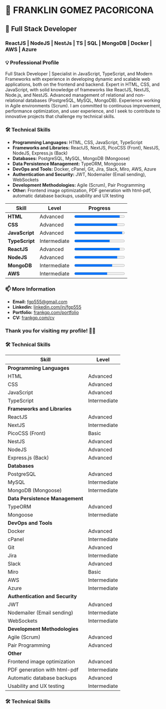 # 👋 FRANKLIN GOMEZ PACORICONA

## 🚀 Full Stack Developer

### ReactJS | NodeJS | NestJs | TS | SQL | MongoDB | Docker | AWS | Azure

### 💡 Professional Profile

Full Stack Developer | Specialist in JavaScript, TypeScript, and Modern Frameworks with experience in developing dynamic and scalable web applications, both on the frontend and backend. Expert in HTML, CSS, and JavaScript, with solid knowledge of frameworks like ReactJS, NextJS, Node.js, and NestJS. Advanced management of relational and non-relational databases (PostgreSQL, MySQL, MongoDB). Experience working in Agile environments (Scrum). I am committed to continuous improvement, performance optimization, and user experience, and I seek to contribute to innovative projects that challenge my technical skills.

### 🛠️ Technical Skills

- **Programming Languages:** HTML, CSS, JavaScript, TypeScript
- **Frameworks and Libraries:** ReactJS, NextJS, PicoCSS (Front), NestJS, NodeJS, Express.js (Back)
- **Databases:** PostgreSQL, MySQL, MongoDB (Mongoose)
- **Data Persistence Management:** TypeORM, Mongoose
- **DevOps and Tools:** Docker, cPanel, Git, Jira, Slack, Miro, AWS, Azure
- **Authentication and Security:** JWT, Nodemailer (Email sending), WebSockets
- **Development Methodologies:** Agile (Scrum), Pair Programming
- **Other:** Frontend image optimization, PDF generation with html-pdf, automatic database backups, usability and UX testing

| Skill          | Level        | Progress                                        |
| -------------- | ------------ | ----------------------------------------------- |
| **HTML**       | Advanced     | <progress value="90" max="100"> 90% </progress> |
| **CSS**        | Advanced     | <progress value="85" max="100"> 85% </progress> |
| **JavaScript** | Advanced     | <progress value="95" max="100"> 95% </progress> |
| **TypeScript** | Intermediate | <progress value="70" max="100"> 70% </progress> |
| **ReactJS**    | Advanced     | <progress value="90" max="100"> 90% </progress> |
| **NodeJS**     | Advanced     | <progress value="85" max="100"> 85% </progress> |
| **MongoDB**    | Intermediate | <progress value="75" max="100"> 75% </progress> |
| **AWS**        | Intermediate | <progress value="65" max="100"> 65% </progress> |

### 📫 More Information

- **Email:** [fgp555@gmail.com](mailto:fgp555@gmail)
- **Linkedin:** [linkedin.com/in/fgp555](https://www.linkedin.com/in/fgp555/)
- **Portfolio:** [frankgp.com/portfolio](https://frankgp.com/portfolio/)
- **CV:** [frankgp.com/cv](https://frankgp.com/cv/)

### Thank you for visiting my profile! 🚀✨

### 🛠️ Technical Skills

| Skill                           | Level        |
| ------------------------------- | ------------ |
| **Programming Languages**       |              |
| HTML                            | Advanced     |
| CSS                             | Advanced     |
| JavaScript                      | Advanced     |
| TypeScript                      | Intermediate |
| **Frameworks and Libraries**    |              |
| ReactJS                         | Advanced     |
| NextJS                          | Intermediate |
| PicoCSS (Front)                 | Basic        |
| NestJS                          | Advanced     |
| NodeJS                          | Advanced     |
| Express.js (Back)               | Advanced     |
| **Databases**                   |              |
| PostgreSQL                      | Advanced     |
| MySQL                           | Intermediate |
| MongoDB (Mongoose)              | Intermediate |
| **Data Persistence Management** |              |
| TypeORM                         | Advanced     |
| Mongoose                        | Intermediate |
| **DevOps and Tools**            |              |
| Docker                          | Advanced     |
| cPanel                          | Intermediate |
| Git                             | Advanced     |
| Jira                            | Intermediate |
| Slack                           | Advanced     |
| Miro                            | Basic        |
| AWS                             | Intermediate |
| Azure                           | Intermediate |
| **Authentication and Security** |              |
| JWT                             | Advanced     |
| Nodemailer (Email sending)      | Intermediate |
| WebSockets                      | Intermediate |
| **Development Methodologies**   |              |
| Agile (Scrum)                   | Advanced     |
| Pair Programming                | Advanced     |
| **Other**                       |              |
| Frontend image optimization     | Advanced     |
| PDF generation with html-pdf    | Intermediate |
| Automatic database backups      | Advanced     |
| Usability and UX testing        | Intermediate |

### 🛠️ Technical Skills
